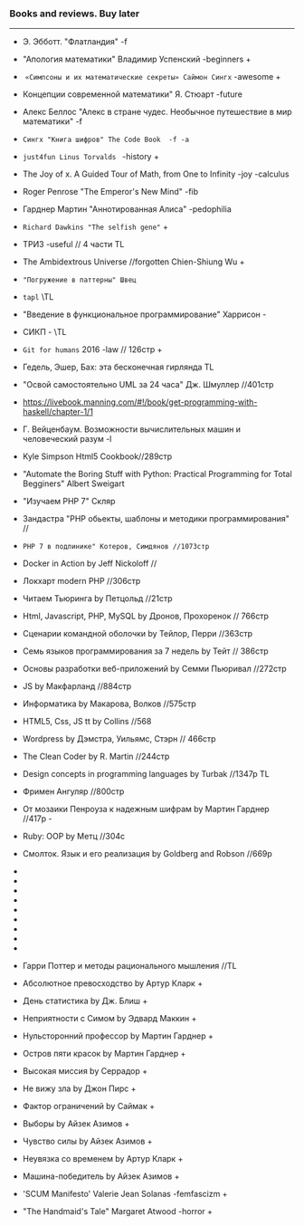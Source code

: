 
### Books and reviews. Buy later
****

+ Э. Эбботт.  "Флатландия" -f 
+ "Апология математики" Владимир Успенский -beginners +
+  `«Симпсоны и их математические секреты» Саймон Сингх` -awesome +
+ Концепции современной математики" Я. Стюарт -future
+ Алекс Беллос "Алекс в стране чудес. Необычное путешествие в мир математики" -f
+ `Сингх "Книга шифров" The Code Book  -f -a`
+ `just4fun Linus Torvalds ` -history +
+ The Joy of x. A Guided Tour of Math, from One to Infinity -joy -calculus
+ Roger Penrose "The Emperor's New Mind" -fib
+  Гарднер Мартин "Аннотированная Алиса" -pedophilia
+  `Richard Dawkins "The selfish gene"` +
+ ТРИЗ -useful // 4 части TL

+ The Ambidextrous Universe //forgotten Chien-Shiung Wu +
+ `"Погружение в паттерны" Швец`
+ `tapl` \\TL
+ "Введение в функциональное программирование" Харрисон -
+ СИКП - \\TL
+ `Git for humans` 2016 -law // 126стр +
+ Гедель, Эшер, Бах: эта бесконечная гирлянда TL
+ "Освой самостоятельно UML за 24 часа" Дж. Шмуллер //401стр
+ https://livebook.manning.com/#!/book/get-programming-with-haskell/chapter-1/1
+ Г. Вейценбаум. Возможности вычислительных машин и человеческий разум -l
+ Kyle Simpson Html5 Cookbook//289стр
+ "Automate the Boring Stuff with Python: Practical Programming for Total Begginers" Albert Sweigart
+ "Изучаем PHP 7" Скляр
+ Зандастра "PHP обьекты, шаблоны и методики программирования" //
+ `PHP 7 в подлинике" Котеров, Симдянов //1073стр`
+ Docker in Action by Jeff Nickoloff //
+ Локхарт modern PHP //306стр
+ Читаем Тьюринга by Петцольд //21стр
+ Html, Javascript, PHP, MySQL by Дронов, Прохоренок // 766стр
+ Сценарии командной оболочки by Тейлор, Перри //363стр
+ Семь языков программирования за 7 недель by Тейт // 386стр
+ Основы разработки веб-приложений by Семми Пьюривал //272стр
+ JS by Макфарланд //884стр
+ Информатика by Макарова, Волков //575стр
+ HTML5, Css, JS tt by Collins //568
+ Wordpress by Дэмстра, Уильямс, Стэрн // 466стр
+ The Clean Coder by R. Martin //244стр
+ Design concepts in programming languages by Turbak //1347p TL
+ Фримен Ангуляр //800стр
+ От мозаики Пенроуза к надежным шифрам by Мартин Гарднер //417p - 
+ Ruby: OOP by Метц //304с 
+ Смолток. Язык и его реализация by Goldberg and Robson //669p
+
+
+
+
+
+
+
+
+


+ Гарри Поттер и методы рационального мышления //TL
+ Абсолютное превосходство by Артур Кларк +
+ День статистика by Дж. Блиш +
+ Неприятности с Симом by Эдвард Маккин +
+ Нульсторонний профессор by Мартин Гарднер +
+ Остров пяти красок by Мартин Гарднер +
+ Высокая миссия by Серрадор +
+ Не вижу зла by Джон Пирс +
+ Фактор ограничений by Саймак +
+ Выборы by Айзек Азимов +
+ Чувство силы by Айзек Азимов +
+ Неувязка со временем by Артур Кларк +
+ Машина-победитель by Айзек Азимов +
+ 'SCUM Manifesto' Valerie Jean Solanas -femfascizm +
+ "The Handmaid's Tale" Margaret Atwood -horror +
